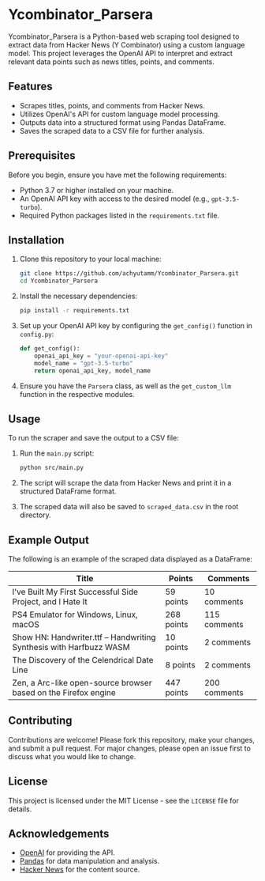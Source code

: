 # Ycombinator_Parsera

Ycombinator_Parsera is a Python-based web scraping tool designed to extract data from Hacker News (Y Combinator) using a custom language model. This project leverages the OpenAI API to interpret and extract relevant data points such as news titles, points, and comments.

## Features

- Scrapes titles, points, and comments from Hacker News.
- Utilizes OpenAI's API for custom language model processing.
- Outputs data into a structured format using Pandas DataFrame.
- Saves the scraped data to a CSV file for further analysis.

## Prerequisites

Before you begin, ensure you have met the following requirements:

- Python 3.7 or higher installed on your machine.
- An OpenAI API key with access to the desired model (e.g., `gpt-3.5-turbo`).
- Required Python packages listed in the `requirements.txt` file.

## Installation

1. Clone this repository to your local machine:

    ```bash
    git clone https://github.com/achyutamm/Ycombinator_Parsera.git
    cd Ycombinator_Parsera
    ```

2. Install the necessary dependencies:

    ```bash
    pip install -r requirements.txt
    ```

3. Set up your OpenAI API key by configuring the `get_config()` function in `config.py`:

    ```python
    def get_config():
        openai_api_key = "your-openai-api-key"
        model_name = "gpt-3.5-turbo"
        return openai_api_key, model_name
    ```

4. Ensure you have the `Parsera` class, as well as the `get_custom_llm` function in the respective modules.

## Usage

To run the scraper and save the output to a CSV file:

1. Run the `main.py` script:

    ```bash
    python src/main.py
    ```

2. The script will scrape the data from Hacker News and print it in a structured DataFrame format.

3. The scraped data will also be saved to `scraped_data.csv` in the root directory.

## Example Output

The following is an example of the scraped data displayed as a DataFrame:

| Title                                                           | Points       | Comments       |
|-----------------------------------------------------------------|--------------|----------------|
| I've Built My First Successful Side Project, and I Hate It      | 59 points    | 10 comments    |
| PS4 Emulator for Windows, Linux, macOS                          | 268 points   | 115 comments   |
| Show HN: Handwriter.ttf – Handwriting Synthesis with Harfbuzz WASM | 10 points  | 2 comments     |
| The Discovery of the Celendrical Date Line                      | 8 points     | 2 comments     |
| Zen, a Arc-like open-source browser based on the Firefox engine | 447 points   | 200 comments   |

## Contributing

Contributions are welcome! Please fork this repository, make your changes, and submit a pull request. For major changes, please open an issue first to discuss what you would like to change.

## License

This project is licensed under the MIT License - see the `LICENSE` file for details.

## Acknowledgements

- [OpenAI](https://www.openai.com/) for providing the API.
- [Pandas](https://pandas.pydata.org/) for data manipulation and analysis.
- [Hacker News](https://news.ycombinator.com/) for the content source.
